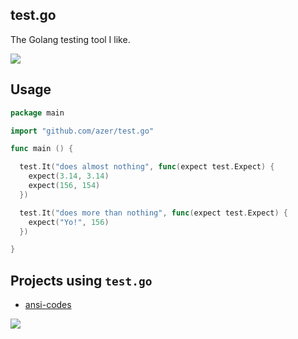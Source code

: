 ## test.go

The Golang testing tool I like.

![](https://dl.dropboxusercontent.com/s/vfdg8mu7vvjfkjx/testgo.png)

## Usage

```go
package main

import "github.com/azer/test.go"

func main () {

  test.It("does almost nothing", func(expect test.Expect) {
    expect(3.14, 3.14)
    expect(156, 154)
  })

  test.It("does more than nothing", func(expect test.Expect) {
    expect("Yo!", 156)
  })

}
```

## Projects using `test.go`

* [ansi-codes](http://github.com/azer/ansi-codes.go)

![](https://dl.dropboxusercontent.com/s/77k6n4vxjhgbauf/npmel_36.jpg)
